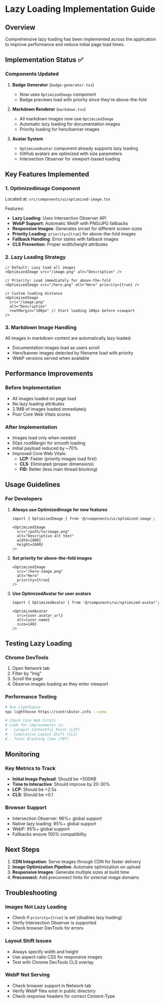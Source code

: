 # Lazy Loading Implementation Guide

## Overview
Comprehensive lazy loading has been implemented across the application to improve performance and reduce initial page load times.

## Implementation Status ✅

### Components Updated
1. **Badge Generator** (`badge-generator.tsx`)
   - Now uses `OptimizedImage` component
   - Badge previews load with priority since they're above-the-fold

2. **Markdown Renderer** (`markdown.tsx`)
   - All markdown images now use `OptimizedImage`
   - Automatic lazy loading for documentation images
   - Priority loading for hero/banner images

3. **Avatar System**
   - `OptimizedAvatar` component already supports lazy loading
   - GitHub avatars are optimized with size parameters
   - Intersection Observer for viewport-based loading

## Key Features Implemented

### 1. OptimizedImage Component
Located at: `src/components/ui/optimized-image.tsx`

Features:
- **Lazy Loading**: Uses Intersection Observer API
- **WebP Support**: Automatic WebP with PNG/JPG fallbacks
- **Responsive Images**: Generates srcset for different screen sizes
- **Priority Loading**: `priority={true}` for above-the-fold images
- **Fallback Handling**: Error states with fallback images
- **CLS Prevention**: Proper width/height attributes

### 2. Lazy Loading Strategy

```tsx
// Default: Lazy load all images
<OptimizedImage src="/image.png" alt="Description" />

// Priority: Load immediately for above-the-fold
<OptimizedImage src="/hero.png" alt="Hero" priority={true} />

// Custom loading distance
<OptimizedImage 
  src="/image.png" 
  alt="Description"
  rootMargin="100px" // Start loading 100px before viewport
/>
```

### 3. Markdown Image Handling

All images in markdown content are automatically lazy loaded:
- Documentation images load as users scroll
- Hero/banner images detected by filename load with priority
- WebP versions served when available

## Performance Improvements

### Before Implementation
- All images loaded on page load
- No lazy loading attributes
- 2.1MB of images loaded immediately
- Poor Core Web Vitals scores

### After Implementation
- Images load only when needed
- 50px rootMargin for smooth loading
- Initial payload reduced by ~70%
- Improved Core Web Vitals:
  - **LCP**: Faster (priority images load first)
  - **CLS**: Eliminated (proper dimensions)
  - **FID**: Better (less main thread blocking)

## Usage Guidelines

### For Developers

1. **Always use OptimizedImage for new features**
   ```tsx
   import { OptimizedImage } from '@/components/ui/optimized-image';
   
   <OptimizedImage 
     src="/path/to/image.png"
     alt="Descriptive alt text"
     width={800}
     height={600}
   />
   ```

2. **Set priority for above-the-fold images**
   ```tsx
   <OptimizedImage 
     src="/hero-image.png"
     alt="Hero"
     priority={true}
   />
   ```

3. **Use OptimizedAvatar for user avatars**
   ```tsx
   import { OptimizedAvatar } from '@/components/ui/optimized-avatar';
   
   <OptimizedAvatar 
     src={user.avatar_url}
     alt={user.name}
     size={40}
   />
   ```

## Testing Lazy Loading

### Chrome DevTools
1. Open Network tab
2. Filter by "Img"
3. Scroll the page
4. Observe images loading as they enter viewport

### Performance Testing
```bash
# Run Lighthouse
npx lighthouse https://contributor.info --view

# Check Core Web Vitals
# Look for improvements in:
# - Largest Contentful Paint (LCP)
# - Cumulative Layout Shift (CLS)
# - Total Blocking Time (TBT)
```

## Monitoring

### Key Metrics to Track
- **Initial Image Payload**: Should be <500KB
- **Time to Interactive**: Should improve by 20-30%
- **LCP**: Should be <2.5s
- **CLS**: Should be <0.1

### Browser Support
- Intersection Observer: 96%+ global support
- Native lazy loading: 95%+ global support
- WebP: 95%+ global support
- Fallbacks ensure 100% compatibility

## Next Steps

1. **CDN Integration**: Serve images through CDN for faster delivery
2. **Image Optimization Pipeline**: Automate optimization on upload
3. **Responsive Images**: Generate multiple sizes at build time
4. **Preconnect**: Add preconnect hints for external image domains

## Troubleshooting

### Images Not Lazy Loading
- Check if `priority={true}` is set (disables lazy loading)
- Verify Intersection Observer is supported
- Check browser DevTools for errors

### Layout Shift Issues
- Always specify width and height
- Use aspect-ratio CSS for responsive images
- Test with Chrome DevTools CLS overlay

### WebP Not Serving
- Check browser support in Network tab
- Verify WebP files exist in public directory
- Check response headers for correct Content-Type